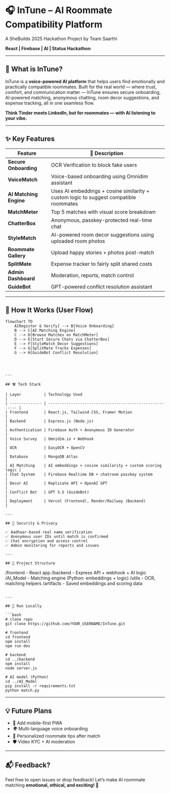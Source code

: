 # 🎧 InTune – AI Roommate Compatibility Platform

A SheBuilds 2025 Hackathon Project by Team Saarthi

**React | Firebase | AI | Status Hackathon**

---

## 🚀 What is InTune?

InTune is a **voice-powered AI platform** that helps users find emotionally and practically compatible roommates. Built for the real world — where trust, comfort, and communication matter — InTune ensures secure onboarding, AI-powered matching, anonymous chatting, room decor suggestions, and expense tracking, all in one seamless flow.

**Think Tinder meets LinkedIn, but for roommates — with AI listening to your vibe.**

---

## ✨ Key Features

| Feature                | 🧩 Description                                                                        |
| ---------------------- | ------------------------------------------------------------------------------------- |
| **Secure Onboarding**  | OCR Verification to block fake users                                                  |
| **VoiceMatch**         | Voice-based onboarding using Omnidim assistant                                        |
| **AI Matching Engine** | Uses AI embeddings + cosine similarity + custom logic to suggest compatible roommates |
| **MatchMeter**         | Top 5 matches with visual score breakdown                                             |
| **ChatterBox**         | Anonymous, passkey-protected real-time chat                                           |
| **StyleMatch**         | AI-powered room decor suggestions using uploaded room photos                          |
| **Roommate Gallery**   | Upload happy stories + photos post-match                                              |
| **SplitMate**          | Expense tracker to fairly split shared costs                                          |
| **Admin Dashboard**    | Moderation, reports, match control                                                    |
| **GuideBot**           | GPT-powered conflict resolution assistant                                             |

---

## 🧠 How It Works (User Flow)

```mermaid
flowchart TD
    A[Register & Verify] --> B[Voice Onboarding]
    B --> C[AI Matching Engine]
    C --> D[Browse Matches on MatchMeter]
    D --> E[Start Secure Chats via ChatterBox]
    E --> F[StyleMatch Decor Suggestions]
    F --> G[SplitMate Tracks Expenses]
    G --> H[GuideBot Conflict Resolution]




---

## 🛠️ Tech Stack

| Layer          | Technology Used                                          |
| -------------- | -------------------------------------------------------- |
| Frontend       | React.js, Tailwind CSS, Framer Motion                    |
| Backend        | Express.js (Node.js)                                     |
| Authentication | Firebase Auth + Anonymous ID Generator                   |
| Voice Survey   | Omnidim.io + Webhook                                     |
| OCR            | EasyOCR + OpenCV                                         |
| Database       | MongoDB Atlas                                            |
| AI Matching    | AI embeddings + cosine similarity + custom scoring logic |
| Chat System    | Firebase Realtime DB + chatroom passkey system           |
| Decor AI       | Replicate API + OpenAI GPT                               |
| Conflict Bot   | GPT 3.5 (GuideBot)                                       |
| Deployment     | Vercel (Frontend), Render/Railway (Backend)              |

---

## 🔐 Security & Privacy

✅ Aadhaar-based real name verification
✅ Anonymous user IDs until match is confirmed
✅ Chat encryption and access control
✅ Admin monitoring for reports and issues

---

## 📂 Project Structure

```
/frontend    - React app
/backend     - Express API + webhook + AI logic
/AI_Model    - Matching engine (Python: embeddings + logic)
/utils       - OCR, matching helpers
/artifacts   - Saved embeddings and scoring data
```

---

## 🧪 Run Locally

```bash
# clone repo
git clone https://github.com/YOUR_USERNAME/InTune.git

# frontend
cd frontend
npm install
npm run dev

# backend
cd ../backend
npm install
node server.js

# AI model (Python)
cd ../AI_Model
pip install -r requirements.txt
python match.py
```

---

## 💡 Future Plans

* 📱 Add mobile-first PWA
* 🌍 Multi-language voice onboarding
* 🎯 Personalized roommate tips after match
* 🛡️ Video KYC + AI moderation

---

## 📬 Feedback?

Feel free to open issues or drop feedback! Let’s make AI roommate matching **emotional, ethical, and exciting! 💜**

